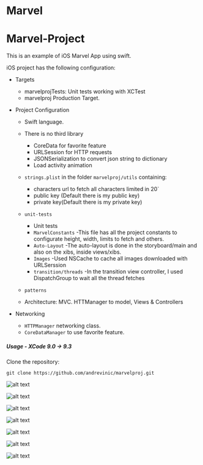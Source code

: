 # Marvel

# Marvel-Project

This is an example of iOS Marvel App using swift.

iOS project has the following configuration:

* Targets
  * marvelprojTests: Unit tests working with XCTest
  * marvelproj Production Target.

* Project Configuration
  * Swift language.
 
  * There is no third library
    - CoreData for favorite feature
    - URLSession for HTTP requests
    - JSONSerialization to convert json string to dictionary
    - Load activity animation
    
  * `strings.plist` in the folder `marvelproj/utils` containing:
    - characters url to fetch all characters limited in 20`
    - public key (Default there is my public key)
    - private key(Default there is my private key)
  * `unit-tests`
    - Unit tests
    * `MarvelConstants`
    -This file has all the project constants to configurate height, width, limits to fetch and others.
    * `Auto-Layout`
    -The auto-layout is done in the storyboard/main and also on the xibs, inside views/xibs.
    * `Images`
    -Used NSCache to cache all images downloaded with URLSerssion
    * `transition/threads`
    -In the transition view controller, I used DispatchGroup to wait all the thread fetches
  * `patterns`
  - Architecture: MVC. HTTManager to model, Views & Controllers

* Networking
  * `HTTPManager` networking class.
  * `CoreDataManager` to use favorite feature.


##### Usage - XCode 9.0 -> 9.3

Clone the repository:

```shell
git clone https://github.com/andrevinic/marvelproj.git
```

![alt text](https://github.com/andrevinic/marvelproj/blob/master/marvel_images/Screen%20Shot%202018-05-13%20at%2023.28.21.png)

![alt text](https://github.com/andrevinic/marvelproj/blob/master/marvel_images/Screen%20Shot%202018-05-13%20at%2023.30.22.png)

![alt text](https://github.com/andrevinic/marvelproj/blob/master/marvel_images/Screen%20Shot%202018-05-13%20at%2023.28.30.png)

![alt text](https://github.com/andrevinic/marvelproj/blob/master/marvel_images/Screen%20Shot%202018-05-13%20at%2023.28.38.png)

![alt text](https://github.com/andrevinic/marvelproj/blob/master/marvel_images/Screen%20Shot%202018-05-13%20at%2023.28.46.png)

![alt text](https://github.com/andrevinic/marvelproj/blob/master/marvel_images/Screen%20Shot%202018-05-13%20at%2023.29.53.png)

![alt text](https://github.com/andrevinic/marvelproj/blob/master/marvel_images/Screen%20Shot%202018-05-13%20at%2023.30.02.png)
